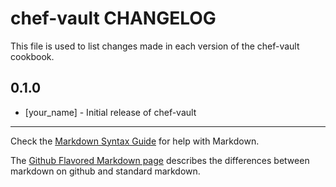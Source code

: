 chef-vault CHANGELOG
====================

This file is used to list changes made in each version of the chef-vault cookbook.

0.1.0
-----
- [your_name] - Initial release of chef-vault

- - -
Check the [Markdown Syntax Guide](http://daringfireball.net/projects/markdown/syntax) for help with Markdown.

The [Github Flavored Markdown page](http://github.github.com/github-flavored-markdown/) describes the differences between markdown on github and standard markdown.
